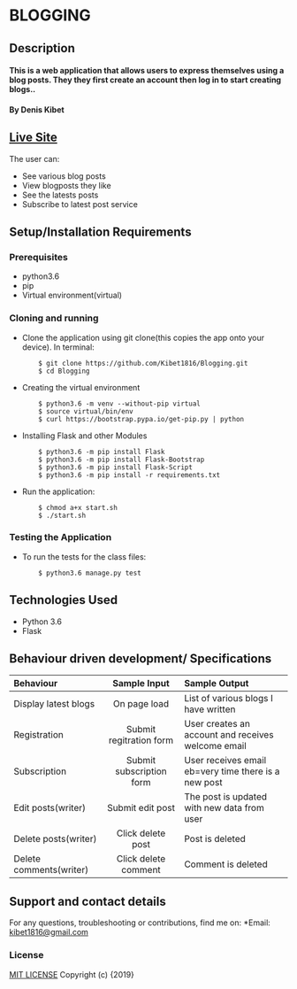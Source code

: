 # BLOGGING

## Description
#### This is a web application that allows users to express themselves using a blog posts. They they first create an account then log in to start creating blogs..
#### By **Denis Kibet**
## [Live Site](https://infinite-dawn-83643.herokuapp.com/)
The user can:
* See various blog posts
* View blogposts they like
* See the latests posts
* Subscribe to latest post service
## Setup/Installation Requirements
### Prerequisites
* python3.6
* pip
* Virtual environment(virtual)

### Cloning and running
* Clone the application using git clone(this copies the app onto your device). In terminal:

          $ git clone https://github.com/Kibet1816/Blogging.git
          $ cd Blogging

* Creating the virtual environment

          $ python3.6 -m venv --without-pip virtual
          $ source virtual/bin/env
          $ curl https://bootstrap.pypa.io/get-pip.py | python

* Installing Flask and other Modules

          $ python3.6 -m pip install Flask
          $ python3.6 -m pip install Flask-Bootstrap
          $ python3.6 -m pip install Flask-Script
          $ python3.6 -m pip install -r requirements.txt

* Run the application:

          $ chmod a+x start.sh
          $ ./start.sh
### Testing the Application
* To run the tests for the class files:

          $ python3.6 manage.py test

## Technologies Used

* Python 3.6
* Flask

## Behaviour driven development/ Specifications

| Behaviour |  Sample Input | Sample Output |
| :---------------- | :---------------: | :------------------ |
| Display latest blogs | On page load | List of various blogs I have written |
| Registration | Submit regitration form | User creates an account and receives welcome email |
| Subscription | Submit subscription form| User receives email eb=very time there is a new post|
| Edit posts(writer) | Submit edit post | The post is updated with new data from user |
| Delete posts(writer) | Click delete post | Post is deleted |
| Delete comments(writer) | Click delete comment | Comment is deleted |

## Support and contact details

For any questions, troubleshooting or contributions,  find me on:
*Email: kibet1816@gmail.com

### License

[MIT LICENSE](https://github.com/Kibet1816/Blogging/blob/master/license.md)
Copyright (c) {2019}
